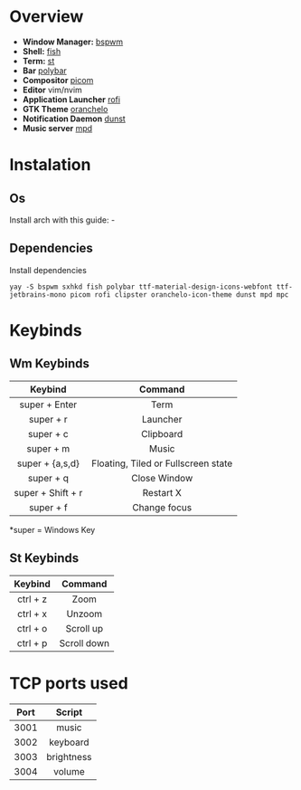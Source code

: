 # Overview

- **Window Manager:** [bspwm](https://github.com/baskerville/bspwm)
- **Shell:** [fish](https://github.com/fish-shell/fish-shell)
- **Term:** [st](https://st.suckless.org)
- **Bar** [polybar](https://github.com/polybar/polybar)
- **Compositor** [picom](https://github.com/yshui/picom)
- **Editor** vim/nvim
- **Application Launcher** [rofi](https://github.com/davatorium/rofi)
- **GTK Theme** [oranchelo](https://github.com/OrancheloTeam/oranchelo-icon-theme)
- **Notification Daemon** [dunst](https://github.com/dunst-project/dunst)
- **Music server** [mpd](https://github.com/MusicPlayerDaemon/MPD)

# Instalation

## Os

Install arch with this guide: -

## Dependencies

Install dependencies
```
yay -S bspwm sxhkd fish polybar ttf-material-design-icons-webfont ttf-jetbrains-mono picom rofi clipster oranchelo-icon-theme dunst mpd mpc 
```

# Keybinds

## Wm Keybinds

|    Keybind      |             Command                  |
|:---------------:|:------------------------------------:|
|   super + Enter |              Term                    |
|    super + r    |             Launcher                 |
|    super + c    |            Clipboard                 |
|    super + m    |              Music                   |
| super + {a,s,d} | Floating, Tiled or Fullscreen state  |
| super + q       |          Close Window                |
|super + Shift + r|            Restart X                 |
|     super + f   |           Change focus               |

*super = Windows Key

## St Keybinds

| Keybind|   Command |
|:------:|:---------:|
|ctrl + z|    Zoom   |
|ctrl + x|   Unzoom  |
|ctrl + o| Scroll up |
|ctrl + p|Scroll down|

# TCP ports used

|Port |   Script   |
|:---:|:----------:|
|3001 |  music     |
|3002 | keyboard   |
|3003 | brightness |
|3004 |  volume    |
